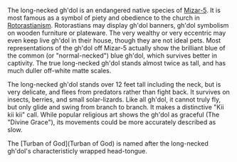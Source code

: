 The long-necked gh'dol is an endangered native species of [Mizar-5](Mizar-5). It is most famous as a symbol of piety and obedience to the church in [Rotorastianism](Rotorastianism). Rotorastians may display gh'dol banners, gh'dol symbolism on wooden furniture or plateware. The very wealthy or very eccentric may even keep live gh'dol in their house, though they are not ideal pets. Most representations of the gh'dol off Mizar-5 actually show the brilliant blue of the common (or "normal-necked") blue gh'dol, which survives better in captivity. The true long-necked gh'dol stands almost twice as tall, and has much duller off-white matte scales.

The long-necked gh'dol stands over 12 feet tall including the neck, but is very delicate, and flees from predators rather than fight back. It survives on insects, berries, and small solar-lizards. Like all gh'dol, it cannot truly fly, but only glide and swing from branch to branch. It makes a distinctive "Kii kii kii" call. While popular religious art shows the gh'dol as graceful (The "Divine Grace"), its movements could be more accurately described as slow.

The [Turban of God](Turban of God) is named after the long-necked gh'dol's characteristicly wrapped head-tongue.
